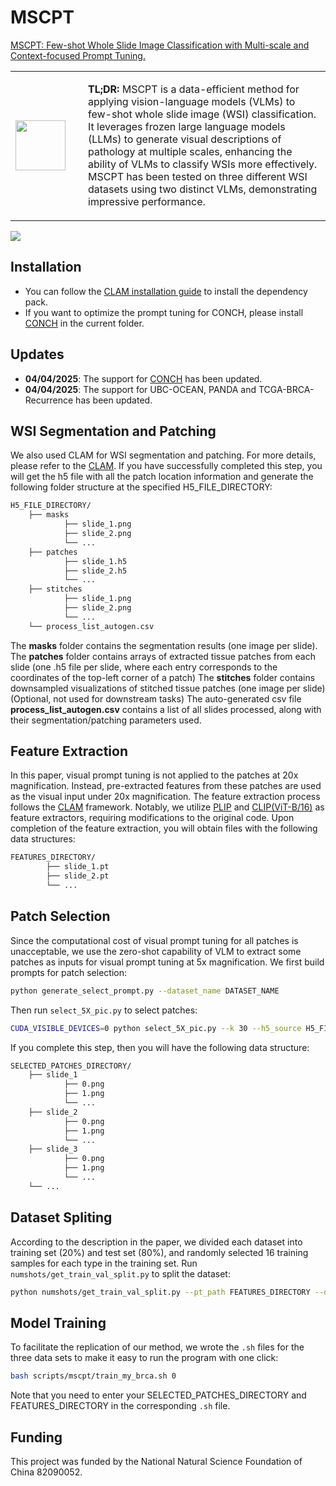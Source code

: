 MSCPT 
===========
[MSCPT: Few-shot Whole Slide Image Classification with Multi-scale and Context-focused Prompt Tuning.](https://arxiv.org/abs/2408.11505)


<!-- [ArXiv](https://arxiv.org/abs/2004.09666) | [Journal Link](https://www.nature.com/articles/s41551-020-00682-w) | [Interactive Demo](http://clam.mahmoodlab.org) | [Cite](#reference)  -->

<table>
  <tr>
    <td width="100"><img src="logo.png" width="80"/></td>
    <td>

**TL;DR:** MSCPT is a data-efficient method for applying vision-language models (VLMs) to few-shot whole slide image (WSI) classification. It leverages frozen large language models (LLMs) to generate visual descriptions of pathology at multiple scales, enhancing the ability of VLMs to classify WSIs more effectively. MSCPT has been tested on three different WSI datasets using two distinct VLMs, demonstrating impressive performance.

</td>
  </tr>
</table>



<img src="overall.png" scaledwidth="100%" align="center" />

## Installation
- You can follow the [CLAM installation guide](https://github.com/mahmoodlab/CLAM/blob/master/docs/INSTALLATION.md) to install the dependency pack.
- If you want to optimize the prompt tuning for CONCH, please install [CONCH](https://github.com/mahmoodlab/CONCH) in the current folder.

## Updates

- **04/04/2025**: The support for [CONCH](https://github.com/mahmoodlab/CONCH) has been updated.
- **04/04/2025**: The support for UBC-OCEAN, PANDA and TCGA-BRCA-Recurrence has been updated.

## WSI Segmentation and Patching 
We also used CLAM for WSI segmentation and patching. For more details, please refer to the [CLAM](https://github.com/mahmoodlab/CLAM/blob/master/docs/README.md). If you have successfully completed this step, you will get the h5 file with all the patch location information and generate the following folder structure at the specified H5_FILE_DIRECTORY:

```bash
H5_FILE_DIRECTORY/
	├── masks
    		├── slide_1.png
    		├── slide_2.png
    		└── ...
	├── patches
    		├── slide_1.h5
    		├── slide_2.h5
    		└── ...
	├── stitches
    		├── slide_1.png
    		├── slide_2.png
    		└── ...
	└── process_list_autogen.csv
```

The **masks** folder contains the segmentation results (one image per slide).
The **patches** folder contains arrays of extracted tissue patches from each slide (one .h5 file per slide, where each entry corresponds to the coordinates of the top-left corner of a patch)
The **stitches** folder contains downsampled visualizations of stitched tissue patches (one image per slide) (Optional, not used for downstream tasks)
The auto-generated csv file **process_list_autogen.csv** contains a list of all slides processed, along with their segmentation/patching parameters used.

## Feature Extraction
In this paper, visual prompt tuning is not applied to the patches at 20x magnification. Instead, pre-extracted features from these patches are used as the visual input under 20x magnification. The feature extraction process follows the [CLAM](https://github.com/mahmoodlab/CLAM/blob/master/docs/README.md) framework. Notably, we utilize [PLIP](https://github.com/PathologyFoundation/plip) and [CLIP(ViT-B/16)](https://github.com/openai/CLIP) as feature extractors, requiring modifications to the original code. Upon completion of the feature extraction, you will obtain files with the following data structures:

```bash
FEATURES_DIRECTORY/
        ├── slide_1.pt
        ├── slide_2.pt
        └── ...
```
## Patch Selection
Since the computational cost of visual prompt tuning for all patches is unacceptable, we use the zero-shot capability of VLM to extract some patches as inputs for visual prompt tuning at 5x magnification. We first build prompts for patch selection:
```bash
python generate_select_prompt.py --dataset_name DATASET_NAME
```
Then run `select_5X_pic.py` to select patches: 
```bash
CUDA_VISIBLE_DEVICES=0 python select_5X_pic.py --k 30 --h5_source H5_FILE_DIRECTORY/patches --wsi_source WSI_FILE_DIRECTORY --pt_path FEATURES_DIRECTORY --save_dir SELECTED_PATCHES_DIRECTORY --model_name MODEL_NAME --dataset_name DATASET_NAME
```
If you complete this step, then you will have the following data structure:
```bash
SELECTED_PATCHES_DIRECTORY/
	├── slide_1
    		├── 0.png
    		├── 1.png
    		└── ...
	├── slide_2
    		├── 0.png
    		├── 1.png
    		└── ...
	├── slide_3
    		├── 0.png
    		├── 1.png
    		└── ...
	└── ...
```
## Dataset Spliting
According to the description in the paper, we divided each dataset into training set (20%) and test set (80%), and randomly selected 16 training samples for each type in the training set. Run `numshots/get_train_val_split.py` to split the dataset:
```bash
python numshots/get_train_val_split.py --pt_path FEATURES_DIRECTORY --dataset_name DATASET_NAME --numshots 16
```
## Model Training
To facilitate the replication of our method, we wrote the `.sh` files for the three data sets to make it easy to run the program with one click:
```bash
bash scripts/mscpt/train_my_brca.sh 0
```
Note that you need to enter your SELECTED_PATCHES_DIRECTORY and FEATURES_DIRECTORY in the corresponding `.sh` file.
## Funding
This project was funded by the National Natural Science Foundation of China 82090052.